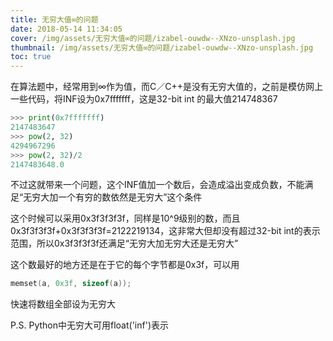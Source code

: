 ```yaml
---
title: 无穷大值∞的问题
date: 2018-05-14 11:34:05
cover: /img/assets/无穷大值∞的问题/izabel-ouwdw--XNzo-unsplash.jpg
thumbnail: /img/assets/无穷大值∞的问题/izabel-ouwdw--XNzo-unsplash.jpg
toc: true
---
```


在算法题中，经常用到∞作为值，而C／C++是没有无穷大值的，之前是模仿网上一些代码，将INF设为0x7fffffff，这是32-bit int 的最大值214748367

<!-- more -->

```python
>>> print(0x7fffffff)
2147483647
>>> pow(2, 32)
4294967296
>>> pow(2, 32)/2
2147483648.0
```

不过这就带来一个问题，这个INF值加一个数后，会造成溢出变成负数，不能满足“无穷大加一个有穷的数依然是无穷大”这个条件

这个时候可以采用0x3f3f3f3f，同样是10^9级别的数，而且0x3f3f3f3f+0x3f3f3f3f=2122219134，这非常大但却没有超过32-bit int的表示范围，所以0x3f3f3f3f还满足“无穷大加无穷大还是无穷大”

这个数最好的地方还是在于它的每个字节都是0x3f，可以用

```c
memset(a, 0x3f, sizeof(a));
```

快速将数组全部设为无穷大

P.S. Python中无穷大可用float('inf')表示